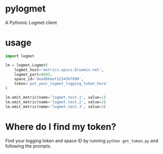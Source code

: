 # pylogmet

A Pythonic Logmet client

# usage

```python
import logmet

lm = logmet.Logmet(
    logmet_host='metrics.opvis.bluemix.net',
    logmet_port=9095,
    space_id='deadbbeef1234567890',
    token='put_your_logmet_logging_token_here'
)

lm.emit_metric(name='logmet.test.1', value=1)
lm.emit_metric(name='logmet.test.2', value=2)
lm.emit_metric(name='logmet.test.3', value=3)
```

# Where do I find my token?

Find your logging token and space ID by running `python get_token.py` and
following the prompts.
